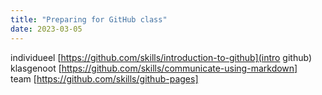 ```yaml
---
title: "Preparing for GitHub class"
date: 2023-03-05
---
```


individueel [https://github.com/skills/introduction-to-github](intro github)  
klasgenoot [https://github.com/skills/communicate-using-markdown]  
team [https://github.com/skills/github-pages]  
